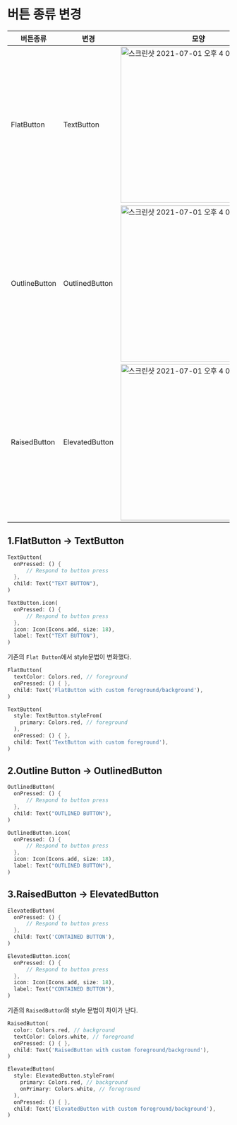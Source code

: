 버튼 종류 변경
==


|버튼종류|변경|모양|
|----------|----------|----|
|FlatButton|TextButton|<img width="353" alt="스크린샷 2021-07-01 오후 4 03 07" src="https://user-images.githubusercontent.com/74492426/124080883-d42a9c80-da85-11eb-9550-40308a089348.png">|
|OutlineButton|OutlinedButton|<img width="353" alt="스크린샷 2021-07-01 오후 4 07 14" src="https://user-images.githubusercontent.com/74492426/124081361-67fc6880-da86-11eb-819e-a50aa37c16ac.png">|
|RaisedButton|ElevatedButton|<img width="353" alt="스크린샷 2021-07-01 오후 4 05 05" src="https://user-images.githubusercontent.com/74492426/124081118-19e76500-da86-11eb-93d6-ee4af3cd6aec.png">|



1.FlatButton -> TextButton
--
```dart
TextButton(
  onPressed: () {
      // Respond to button press
  },
  child: Text("TEXT BUTTON"),
)
```
```dart
TextButton.icon(
  onPressed: () {
      // Respond to button press
  },
  icon: Icon(Icons.add, size: 18),
  label: Text("TEXT BUTTON"),
)
```


기존의 ```Flat Button```에서 style문법이 변화했다.
```dart
FlatButton(
  textColor: Colors.red, // foreground
  onPressed: () { },
  child: Text('FlatButton with custom foreground/background'),
)
```
```dart
TextButton(
  style: TextButton.styleFrom(
    primary: Colors.red, // foreground
  ),
  onPressed: () { },
  child: Text('TextButton with custom foreground'),
)
```


2.Outline Button -> OutlinedButton
--
```dart
OutlinedButton(
  onPressed: () {
      // Respond to button press
  },
  child: Text("OUTLINED BUTTON"),
)
```
```dart
OutlinedButton.icon(
  onPressed: () {
      // Respond to button press
  },
  icon: Icon(Icons.add, size: 18),
  label: Text("OUTLINED BUTTON"),
)
```

3.RaisedButton -> ElevatedButton
--
```dart
ElevatedButton(
  onPressed: () {
      // Respond to button press
  },
  child: Text('CONTAINED BUTTON'),
)
```
```dart
ElevatedButton.icon(
  onPressed: () {
      // Respond to button press
  },
  icon: Icon(Icons.add, size: 18),
  label: Text("CONTAINED BUTTON"),
)
```
기존의 ```RaisedButton```와 style 문법이 차이가 난다.
```dart
RaisedButton(
  color: Colors.red, // background
  textColor: Colors.white, // foreground
  onPressed: () { },
  child: Text('RaisedButton with custom foreground/background'),
)
```
```dart
ElevatedButton(
  style: ElevatedButton.styleFrom(
    primary: Colors.red, // background
    onPrimary: Colors.white, // foreground
  ),
  onPressed: () { },
  child: Text('ElevatedButton with custom foreground/background'),
)
```






